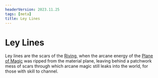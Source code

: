 ```yaml
---
headerVersion: 2023.11.25
tags: [meta]
title: Ley Lines
---
```

# Ley Lines

Ley lines are the scars of the [Riving](<../../events/ancient/riving.md>), when the arcane energy of the [Plane of Magic](<energy-realms/plane-of-magic.md>) was ripped from the material plane, leaving behind a patchwork mess of scars through which arcane magic still leaks into the world, for those with skill to channel. 

